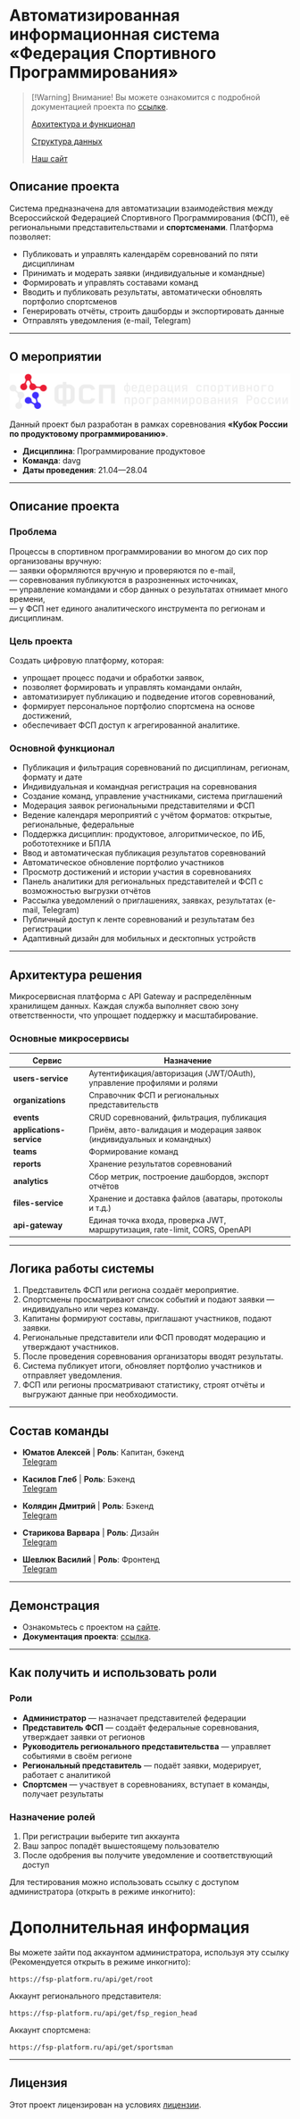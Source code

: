 # Автоматизированная информационная система «Федерация Спортивного Программирования»

> [!Warning] Внимание!
> Вы можете ознакомится с подробной документацией проекта по [ссылке](https://fsp-platform.ru/docs).
>
> [Архитектура и функционал](https://fsp-platform.ru/docs/backend_index_.html)
>
> [Структура данных](https://fsp-platform.ru/docs/data.html)
>
> [Наш сайт](https://fsp-platform.ru)

## Описание проекта

Система предназначена для автоматизации взаимодействия между Всероссийской Федерацией Спортивного Программирования (ФСП), её региональными представительствами и **спортсменами**. Платформа позволяет:

- Публиковать и управлять календарём соревнований по пяти дисциплинам  
- Принимать и модерать заявки (индивидуальные и командные)  
- Формировать и управлять составами команд  
- Вводить и публиковать результаты, автоматически обновлять портфолио спортсменов  
- Генерировать отчёты, строить дашборды и экспортировать данные  
- Отправлять уведомления (e-mail, Telegram)

---

## **О мероприятии**

![Логотип ФСП](docs/fsp_logo.svg)

Данный проект был разработан в рамках соревнования **«Кубок России по продуктовому программированию»**.  

- **Дисциплина**: Программирование продуктовое  
- **Команда**: davg  
- **Даты проведения**: 21.04—28.04  

---

## **Описание проекта**

### Проблема

Процессы в спортивном программировании во многом до сих пор организованы вручную:  
— заявки оформляются вручную и проверяются по e-mail,  
— соревнования публикуются в разрозненных источниках,  
— управление командами и сбор данных о результатах отнимает много времени,  
— у ФСП нет единого аналитического инструмента по регионам и дисциплинам.

### Цель проекта

Создать цифровую платформу, которая:

- упрощает процесс подачи и обработки заявок,
- позволяет формировать и управлять командами онлайн,
- автоматизирует публикацию и подведение итогов соревнований,
- формирует персональное портфолио спортсмена на основе достижений,
- обеспечивает ФСП доступ к агрегированной аналитике.

### Основной функционал

- Публикация и фильтрация соревнований по дисциплинам, регионам, формату и дате  
- Индивидуальная и командная регистрация на соревнования  
- Создание команд, управление участниками, система приглашений  
- Модерация заявок региональными представителями и ФСП  
- Ведение календаря мероприятий с учётом форматов: открытые, региональные, федеральные  
- Поддержка дисциплин: продуктовое, алгоритмическое, по ИБ, робототехнике и БПЛА  
- Ввод и автоматическая публикация результатов соревнований  
- Автоматическое обновление портфолио участников  
- Просмотр достижений и истории участия в соревнованиях  
- Панель аналитики для региональных представителей и ФСП с возможностью выгрузки отчётов  
- Рассылка уведомлений о приглашениях, заявках, результатах (e-mail, Telegram)  
- Публичный доступ к ленте соревнований и результатам без регистрации  
- Адаптивный дизайн для мобильных и десктопных устройств

---

## Архитектура решения

Микросервисная платформа с API Gateway и распределённым хранилищем данных. Каждая служба выполняет свою зону ответственности, что упрощает поддержку и масштабирование.

### Основные микросервисы

| Сервис                   | Назначение                                                                 |
|--------------------------|------------------------------------------------------------------------------|
| **users-service**        | Аутентификация/авторизация (JWT/OAuth), управление профилями и ролями        |
| **organizations**        | Справочник ФСП и региональных представительств                              |
| **events**               | CRUD соревнований, фильтрация, публикация                                    |
| **applications-service** | Приём, авто-валидация и модерация заявок (индивидуальных и командных)        |
| **teams**                | Формирование команд    |
| **reports**              | Хранение результатов соревнований                                  |
| **analytics**            | Сбор метрик, построение дашбордов, экспорт отчётов                           |
| **files-service**        | Хранение и доставка файлов (аватары, протоколы и т.д.)                |
| **api-gateway**          | Единая точка входа, проверка JWT, маршрутизация, rate-limit, CORS, OpenAPI  |

---

## **Логика работы системы**

1. Представитель ФСП или региона создаёт мероприятие.  
2. Спортсмены просматривают список событий и подают заявки — индивидуально или через команду.  
3. Капитаны формируют составы, приглашают участников, подают заявки.  
4. Региональные представители или ФСП проводят модерацию и утверждают участников.  
5. После проведения соревнования организаторы вводят результаты.  
6. Система публикует итоги, обновляет портфолио участников и отправляет уведомления.  
7. ФСП или регионы просматривают статистику, строят отчёты и выгружают данные при необходимости.

---

## **Состав команды**

- **Юматов Алексей** |
  **Роль**: Капитан, бэкенд  
  [Telegram](https://t.me/monikre)  

- **Касилов Глеб** |
  **Роль**: Бэкенд  
  [Telegram](https://t.me/helebka)  

- **Колядин Дмитрий** |
  **Роль**: Бэкенд  
  [Telegram](https://t.me/DeveloperDK)  

- **Старикова Варвара** |
  **Роль**: Дизайн  
  [Telegram](https://t.me/vaalkot)  

- **Шевлюк Василий** |
  **Роль**: Фронтенд  
  [Telegram](https://t.me/jlyou)  
  
---

## **Демонстрация**

- Ознакомьтесь с проектом на [сайте](https://fsp-platform.ru/).
- **Документация проекта**: [ссылка](https://fsp-platform.ru/docs).

---

## Как получить и использовать роли

### Роли

- **Администратор** — назначает представителей федерации  
- **Представитель ФСП** — создаёт федеральные соревнования, утверждает заявки от регионов  
- **Руководитель регионального представительства** — управляет событиями в своём регионе  
- **Региональный представитель** — подаёт заявки, модерирует, работает с аналитикой  
- **Спортсмен** — участвует в соревнованиях, вступает в команды, получает результаты  

### Назначение ролей

1. При регистрации выберите тип аккаунта  
2. Ваш запрос попадёт вышестоящему пользователю  
3. После одобрения вы получите уведомление и соответствующий доступ

Для тестирования можно использовать ссылку с доступом администратора (открыть в режиме инкогнито):

# **Дополнительная информация**

Вы можете зайти под аккаунтом администратора, используя эту ссылку (Рекомендуется открыть в режиме инкогнито):

```url
https://fsp-platform.ru/api/get/root
```

Аккаунт регионального представителя:

```url
https://fsp-platform.ru/api/get/fsp_region_head
```

Аккаунт спортсмена:

```url
https://fsp-platform.ru/api/get/sportsman
```

---

## **Лицензия**

Этот проект лицензирован на условиях [лицензии](LICENSE.md).
